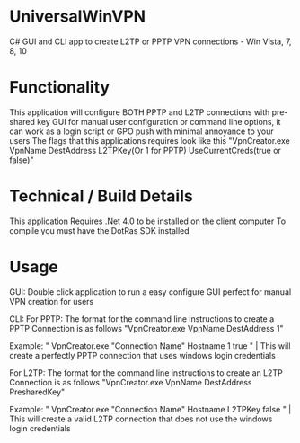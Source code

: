 # UniversalWinVPN
C# GUI and CLI app to create L2TP or PPTP VPN connections - Win Vista, 7, 8, 10

# Functionality
This application will configure BOTH PPTP and L2TP connections with pre-shared key
GUI for manual user configuration or command line options, it can work as a login script or GPO push with minimal annoyance to your users
The flags that this applications requires look like this "VpnCreator.exe VpnName DestAddress L2TPKey(Or 1 for PPTP) UseCurrentCreds(true or false)"

# Technical / Build Details
This application Requires .Net 4.0 to be installed on the client computer
To compile you must have the DotRas SDK installed

# Usage
GUI:
Double click application to run a easy configure GUI perfect for manual VPN creation for users

CLI:
For PPTP:
The format for the command line instructions to create a PPTP Connection is as follows "VpnCreator.exe VpnName DestAddress 1"

Example: " VpnCreator.exe "Connection Name" Hostname 1 true " | This will create a perfectly PPTP connection that uses windows login credentials

For L2TP:
The format for the command line instructions to create an L2TP Connection is as follows "VpnCreator.exe VpnName DestAddress PresharedKey"
    
Example: " VpnCreator.exe "Connection Name" Hostname L2TPKey false " | This will create a valid L2TP connection that does not use the windows login credentials

